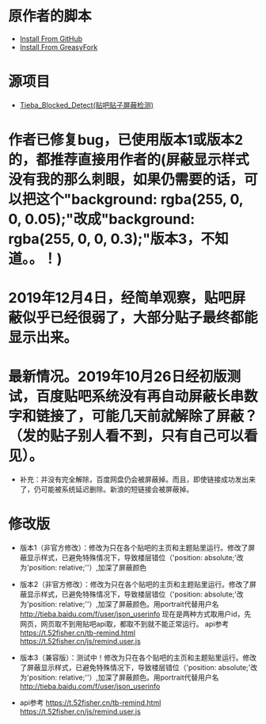 # 原作者的脚本
- [Install From GitHub](https://github.com/FirefoxBar/userscript/raw/master/Tieba_Blocked_Detect/Tieba_Blocked_Detect.user.js)
- [Install From GreasyFork](https://greasyfork.org/zh-CN/scripts/383981)
# 源项目
* [Tieba_Blocked_Detect(贴吧贴子屏蔽检测)](https://github.com/FirefoxBar/userscript/tree/master/Tieba_Blocked_Detect)
# 作者已修复bug，已使用版本1或版本2的，都推荐直接用作者的(屏蔽显示样式没有我的那么刺眼，如果仍需要的话，可以把这个"background: rgba(255, 0, 0, 0.05);"改成"background: rgba(255, 0, 0, 0.3);"版本3，不知道。。！)

# 2019年12月4日，经简单观察，贴吧屏蔽似乎已经很弱了，大部分贴子最终都能显示出来。

# 最新情况。2019年10月26日经初版测试，百度贴吧系统没有再自动屏蔽长串数字和链接了，可能几天前就解除了屏蔽？（发的贴子别人看不到，只有自己可以看见）。
* 补充：并没有完全解除，百度网盘仍会被屏蔽掉。而且，即使链接成功发出来了，仍可能被系统延迟删除。新浪的短链接会被屏蔽掉。

# 修改版
* 版本1（非官方修改）：修改为只在各个贴吧的主页和主题贴里运行。修改了屏蔽显示样式，已避免特殊情况下，导致楼层错位（'position: absolute;'改为'position: relative;''）,加深了屏蔽颜色

* 版本2（非官方修改）：修改为只在各个贴吧的主页和主题贴里运行。修改了屏蔽显示样式，已避免特殊情况下，导致楼层错位（'position: absolute;'改为'position: relative;''）,加深了屏蔽颜色。用portrait代替用户名 
http://tieba.baidu.com/f/user/json_userinfo
现在是两种方式取用户id，先网页，网页取不到用贴吧api取，都取不到就不能正常运行。
api参考
https://t.52fisher.cn/tb-remind.html
https://t.52fisher.cn/js/remind.user.js
* 版本3（兼容版）：测试中！修改为只在各个贴吧的主页和主题贴里运行。修改了屏蔽显示样式，已避免特殊情况下，导致楼层错位（'position: absolute;'改为'position: relative;''）,加深了屏蔽颜色。用portrait代替用户名
http://tieba.baidu.com/f/user/json_userinfo
* api参考
https://t.52fisher.cn/tb-remind.html
https://t.52fisher.cn/js/remind.user.js
